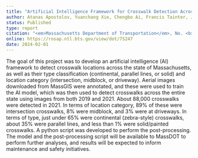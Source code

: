 ```yaml
---
title: "Artificial Intelligence Framework for Crosswalk Detection Across Massachusetts"
author: Atanas Apostolov, Yuanchang Xie, Chengbo Ai, Francis Tainter, Jimi Oke
status: Published
type: report
citation: "<em>Massachusetts Department of Transportation</em>, No. <b>20-024</b>"
online: https://rosap.ntl.bts.gov/view/dot/75247
date: 2024-02-01
---
```



The goal of this project was to develop an artificial intelligence (AI) framework to detect crosswalk locations across the state of Massachusetts, as well as their type classification (continental, parallel lines, or solid) and location category (intersection, midblock, or driveway). Aerial images downloaded from MassGIS were annotated, and these were used to train the AI model, which was then used to detect crosswalks across the entire state using images from both 2019 and 2021. About 88,000 crosswalks were detected in 2021. In terms of location category, 89% of these were intersection crosswalks, 8% were midblock, and 3% were at driveways. In terms of type, just under 65% were continental (zebra-style) crosswalks, about 35% were parallel lines, and less than 1% were solid/painted crosswalks. A python script was developed to perform the post-processing. The model and the post-processing script will be available to MassDOT to perform further analyses, and results will be expected to inform maintenance and safety initiatives.
